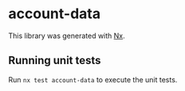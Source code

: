 # account-data

This library was generated with [Nx](https://nx.dev).

## Running unit tests

Run `nx test account-data` to execute the unit tests.
